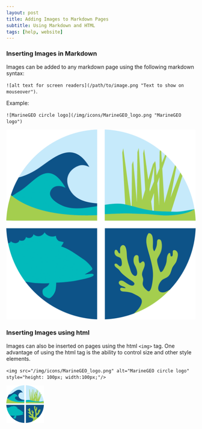 ```yaml
---
layout: post
title: Adding Images to Markdown Pages
subtitle: Using Markdown and HTML
tags: [help, website]
---
```


### Inserting Images in Markdown

Images can be added to any markdown page using the following markdown syntax:

`![alt text for screen readers](/path/to/image.png "Text to show on mouseover")`.

Example:

`![MarineGEO circle logo](/img/icons/MarineGEO_logo.png "MarineGEO logo")`

![MarineGEO circle logo](/img/icons/MarineGEO_logo.png "MarineGEO logo")

### Inserting Images using html

Images can also be inserted on pages using the html `<img>` tag. One advantage of using the html tag is the ability to control size and other style elements.

`<img src="/img/icons/MarineGEO_logo.png" alt="MarineGEO circle logo" style="height: 100px; width:100px;"/>`

<img src="/img/icons/MarineGEO_logo.png" alt="MarineGEO circle logo" style="height: 100px; width:100px;"/>
